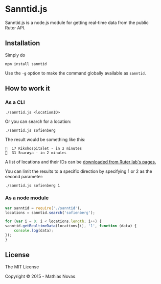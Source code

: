 # Sanntid.js 

Sanntid.js is a node.js module for getting real-time data from the public Ruter API.

## Installation
Simply do

    npm install sanntid
    
Use the `-g` option to make the command globally available as `sanntid`.

## How to work it

### As a CLI

    ./sanntid.js <locationID>

Or you can search for a location:

	./sanntid.js sofienberg

The result would be something like this:

    🚋  17 Rikshospitalet - in 2 minutes
    🚌  31 Snarøya - in 2 minutes

A list of locations and their IDs can be [downloaded from Ruter lab's pages.](http://labs.trafikanten.no/how-to-use-the-api.aspx)

You can limit the results to a specific direction by specifying 1 or 2 as the second parameter:

    ./sanntid.js sofienberg 1

### As a node module

```Javascript
var sanntid = require('./sanntid'),
locations = sanntid.search('sofienberg');

for (var i = 0; i < locations.length; i++) {
sanntid.getRealtimeData(locations[i], '1', function (data) {
    console.log(data);
});
}
```


## License
The MIT License

Copyright &copy; 2015 - Mathias Novas
